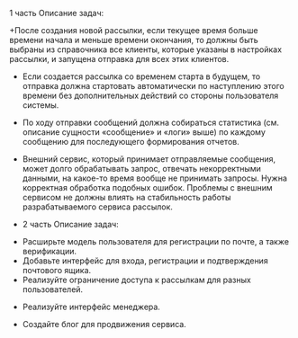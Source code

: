 1 часть Описание задач:

+После создания новой рассылки, если текущее время больше времени начала и меньше времени окончания, то должны быть
  выбраны из справочника все клиенты, которые указаны в настройках рассылки, и запущена отправка для всех этих клиентов.

- Если создается рассылка со временем старта в будущем, то отправка должна стартовать автоматически по наступлению этого
  времени без дополнительных действий со стороны пользователя системы.

- По ходу отправки сообщений должна собираться статистика (см. описание сущности «сообщение» и «логи» выше) по каждому
  сообщению для последующего формирования отчетов.

- Внешний сервис, который принимает отправляемые сообщения, может долго обрабатывать запрос, отвечать некорректными
  данными, на какое-то время вообще не принимать запросы. Нужна корректная обработка подобных ошибок. Проблемы с внешним
  сервисом не должны влиять на стабильность работы разрабатываемого сервиса рассылок.


- 2 часть Описание задач:

+ Расширьте модель пользователя для регистрации по почте, а также верификации.
+ Добавьте интерфейс для входа, регистрации и подтверждения почтового ящика.
+ Реализуйте ограничение доступа к рассылкам для разных пользователей.
- Реализуйте интерфейс менеджера.
+ Создайте блог для продвижения сервиса.